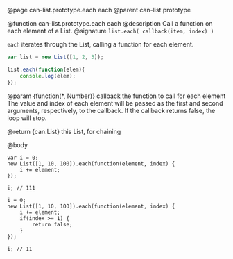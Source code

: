 @page can-list.prototype.each each
@parent can-list.prototype

@function can-list.prototype.each each
@description Call a function on each element of a List.
@signature `list.each( callback(item, index) )`

`each` iterates through the List, calling a function
for each element.

```js
var list = new List([1, 2, 3]);

list.each(function(elem){
	console.log(elem);
});
```

@param {function(*, Number)} callback the function to call for each element
The value and index of each element will be passed as the first and second
arguments, respectively, to the callback. If the callback returns false,
the loop will stop.

@return {can.List} this List, for chaining

@body
```
var i = 0;
new List([1, 10, 100]).each(function(element, index) {
    i += element;
});

i; // 111

i = 0;
new List([1, 10, 100]).each(function(element, index) {
    i += element;
    if(index >= 1) {
        return false;
    }
});

i; // 11
```
